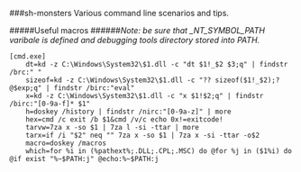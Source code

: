 ###sh-monsters
Various command line scenarios and tips.

#####Useful macros
######*Note: be sure that _NT_SYMBOL_PATH varibale is defined and debugging tools directory stored into PATH.*
```
[cmd.exe]
    dt=kd -z C:\Windows\System32\$1.dll -c "dt $1!_$2 $3;q" | findstr /brc:" "
    sizeof=kd -z C:\Windows\System32\$1.dll -c "?? sizeof($1!_$2);? @$exp;q" | findstr /birc:"eval"
    x=kd -z C:\Windows\System32\$1.dll -c "x $1!$2;q" | findstr /birc:"[0-9a-f]* $1"
    h=doskey /history | findstr /nirc:"[0-9a-z]" | more
    hex=cmd /c exit /b $1&cmd /v/c echo 0x!=exitcode!
    tarvw=7za x -so $1 | 7za l -si -ttar | more
    tarx=if /i "$2" neq "" 7za x -so $1 | 7za x -si -ttar -o$2
    macro=doskey /macros
    which=for %i in (%pathext%;.DLL;.CPL;.MSC) do @for %j in ($1%i) do @if exist "%~$PATH:j" @echo:%~$PATH:j
```
